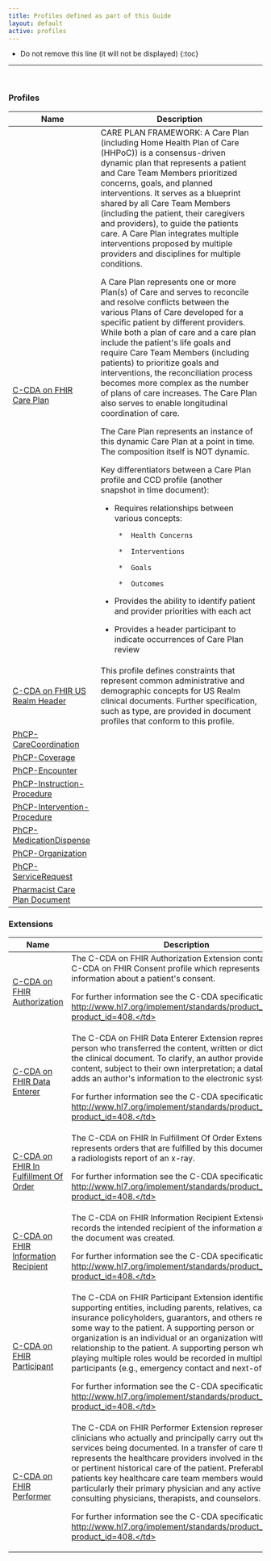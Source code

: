 ```yaml
---
title: Profiles defined as part of this Guide
layout: default
active: profiles
---
```


<!-- { :.no_toc } -->

<!-- TOC  the css styling for this is \pages\assets\css\project.css under 'markdown-toc'-->

* Do not remove this line (it will not be displayed)
{:toc}

<!-- end TOC -->

---
<br />

### Profiles

<table>
<thead>
<tr>
<th>Name</th>
<th>Description</th>
</tr>
</thead>
<tbody>
<tr>
<td><a href="StructureDefinition-CCDA-on-FHIR-Care-Plan.html">C-CDA on FHIR Care Plan</a></td>
<td>CARE PLAN FRAMEWORK: A Care Plan (including Home Health Plan of Care (HHPoC)) is a consensus-driven dynamic plan that represents a patient and Care Team Members prioritized concerns, goals, and planned interventions. It serves as a blueprint shared by all Care Team Members (including the patient, their caregivers and providers), to guide the patients care. A Care Plan integrates multiple interventions proposed by multiple providers and disciplines for multiple conditions.

A Care Plan represents one or more Plan(s) of Care and serves to reconcile and resolve conflicts between the various Plans of Care developed for a specific patient by different providers. While both a plan of care and a care plan include the patient's life goals and require Care Team Members (including patients) to prioritize goals and interventions, the reconciliation process becomes more complex as the number of plans of care increases. The Care Plan also serves to enable longitudinal coordination of care.

The Care Plan represents an instance of this dynamic Care Plan at a point in time. The composition itself is NOT dynamic.

Key differentiators between a Care Plan profile and CCD  profile (another snapshot in time document):

*  Requires relationships between various concepts:

        *  Health Concerns

        *  Interventions

        *  Goals

        *  Outcomes

*  Provides the ability to identify patient and provider priorities with each act

*  Provides a header participant to indicate occurrences of Care Plan review</td>
</tr>
<tr>
<td><a href="StructureDefinition-CCDA-on-FHIR-US-Realm-Header.html">C-CDA on FHIR US Realm Header</a></td>
<td>This profile defines constraints that represent common administrative and demographic concepts for US Realm clinical documents. Further specification, such as type, are provided in document profiles that conform to this profile. </td>
</tr>
<tr>
<td><a href="StructureDefinition-PhCP-CareCoordination.html">PhCP-CareCoordination</a></td>
<td></td>
</tr>
<tr>
<td><a href="StructureDefinition-PhCP-Coverage.html">PhCP-Coverage</a></td>
<td></td>
</tr>
<tr>
<td><a href="StructureDefinition-PhCP-Encounter.html">PhCP-Encounter</a></td>
<td></td>
</tr>
<tr>
<td><a href="StructureDefinition-PhCP-Instruction-Procedure.html">PhCP-Instruction-Procedure</a></td>
<td></td>
</tr>
<tr>
<td><a href="StructureDefinition-PhCP-Intervention-Procedure.html">PhCP-Intervention-Procedure</a></td>
<td></td>
</tr>
<tr>
<td><a href="StructureDefinition-PhCP-MedicationDispense.html">PhCP-MedicationDispense</a></td>
<td></td>
</tr>
<tr>
<td><a href="StructureDefinition-PhCP-Organization.html">PhCP-Organization</a></td>
<td></td>
</tr>
<tr>
<td><a href="StructureDefinition-PhCP-ServiceRequest.html">PhCP-ServiceRequest</a></td>
<td></td>
</tr>
<tr>
<td><a href="StructureDefinition-PhCP-Composition.html">Pharmacist Care Plan Document</a></td>
<td></td>
</tr>
</tbody>
</table>


### Extensions

<table>
<thead>
<tr>
<th>Name</th>
<th>Description</th>
</tr>
</thead>
<tbody>
<tr>
<td><a href="StructureDefinition-CCDA-on-FHIR-Authorization.html">C-CDA on FHIR Authorization</a></td>
<td>The C-CDA on FHIR Authorization Extension contains the C-CDA on FHIR Consent profile which represents information about a patient's consent.

For further information see the C-CDA specification here: http://www.hl7.org/implement/standards/product_brief.cfm?product_id=408.</td>
</tr>
<tr>
<td><a href="StructureDefinition-CCDA-on-FHIR-Data-Enterer.html">C-CDA on FHIR Data Enterer</a></td>
<td>The C-CDA on FHIR Data Enterer Extension represents the person who transferred the content, written or dictated, into the clinical document. To clarify, an author provides the content, subject to their own interpretation; a dataEnterer adds an author's information to the electronic system.

For further information see the C-CDA specification here: http://www.hl7.org/implement/standards/product_brief.cfm?product_id=408.</td>
</tr>
<tr>
<td><a href="StructureDefinition-CCDA-on-FHIR-In-Fulfillment-Of-Order.html">C-CDA on FHIR In Fulfillment Of Order</a></td>
<td>The C-CDA on FHIR In Fulfillment Of Order Extension represents orders that are fulfilled by this document such as a radiologists report of an x-ray.

For further information see the C-CDA specification here: http://www.hl7.org/implement/standards/product_brief.cfm?product_id=408.</td>
</tr>
<tr>
<td><a href="StructureDefinition-CCDA-on-FHIR-Information-Recipient.html">C-CDA on FHIR Information Recipient</a></td>
<td>The C-CDA on FHIR Information Recipient Extension records the intended recipient of the information at the time the document was created.

For further information see the C-CDA specification here: http://www.hl7.org/implement/standards/product_brief.cfm?product_id=408.</td>
</tr>
<tr>
<td><a href="StructureDefinition-CCDA-on-FHIR-Participant.html">C-CDA on FHIR Participant</a></td>
<td>The C-CDA on FHIR Participant Extension identifies supporting entities, including parents, relatives, caregivers, insurance policyholders, guarantors, and others related in some way to the patient. A supporting person or organization is an individual or an organization with a relationship to the patient. A supporting person who is playing multiple roles would be recorded in multiple participants (e.g., emergency contact and next-of-kin).

For further information see the C-CDA specification here: http://www.hl7.org/implement/standards/product_brief.cfm?product_id=408.</td>
</tr>
<tr>
<td><a href="StructureDefinition-CCDA-on-FHIR-Performer.html">C-CDA on FHIR Performer</a></td>
<td>The C-CDA on FHIR Performer Extension represents clinicians who actually and principally carry out the clinical services being documented. In a transfer of care this represents the healthcare providers involved in the current or pertinent historical care of the patient. Preferably, the patients key healthcare care team members would be listed, particularly their primary physician and any active consulting physicians, therapists, and counselors.

For further information see the C-CDA specification here: http://www.hl7.org/implement/standards/product_brief.cfm?product_id=408.</td>
</tr>
</tbody>
</table>


